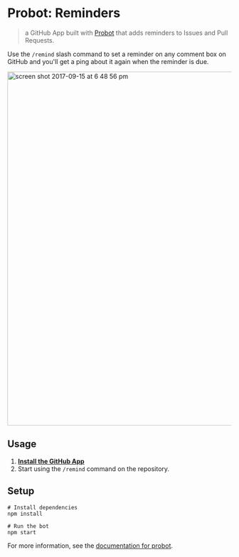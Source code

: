 # Probot: Reminders

> a GitHub App built with [Probot](https://github.com/probot/probot) that adds reminders to Issues and Pull Requests.

Use the `/remind` slash command to set a reminder on any comment box on GitHub and you'll get a ping about it again when the reminder is due.

<img width="797" alt="screen shot 2017-09-15 at 6 48 56 pm" src="https://user-images.githubusercontent.com/13410355/30493981-99505cfe-9a46-11e7-8738-3652da872141.png">

## Usage

1. **[Install the GitHub App](https://github.com/apps/reminders)**
2. Start using the `/remind` command on the repository.

## Setup

```
# Install dependencies
npm install

# Run the bot
npm start
```

For more information, see the [documentation for probot](https://github.com/probot/probot).
